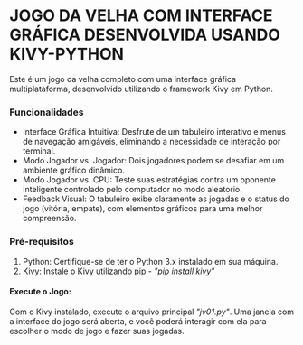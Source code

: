 # JOGO DA VELHA COM INTERFACE GRÁFICA DESENVOLVIDA USANDO KIVY-PYTHON
Este é um jogo da velha completo com uma interface gráfica multiplataforma, desenvolvido utilizando o framework Kivy em Python.
### Funcionalidades
- Interface Gráfica Intuitiva: Desfrute de um tabuleiro interativo e menus de navegação amigáveis, eliminando a necessidade de interação por terminal.
- Modo Jogador vs. Jogador: Dois jogadores podem se desafiar em um ambiente gráfico dinâmico.
- Modo Jogador vs. CPU: Teste suas estratégias contra um oponente inteligente controlado pelo computador no modo aleatorio.
- Feedback Visual: O tabuleiro exibe claramente as jogadas e o status do jogo (vitória, empate), com elementos gráficos para uma melhor compreensão.
### Pré-requisitos
1. Python: Certifique-se de ter o Python 3.x instalado em sua máquina.
2. Kivy: Instale o Kivy utilizando pip - _"pip install kivy"_
#### Execute o Jogo:
Com o Kivy instalado, execute o arquivo principal _"jv01.py"_.
Uma janela com a interface do jogo será aberta, e você poderá interagir com ela para escolher o modo de jogo e fazer suas jogadas.
